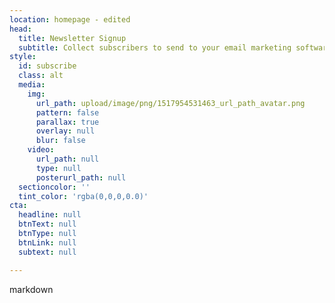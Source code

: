 ```yaml
---
location: homepage - edited
head:
  title: Newsletter Signup
  subtitle: Collect subscribers to send to your email marketing software.
style:
  id: subscribe
  class: alt
  media:
    img:
      url_path: upload/image/png/1517954531463_url_path_avatar.png
      pattern: false
      parallax: true
      overlay: null
      blur: false
    video:
      url_path: null
      type: null
      posterurl_path: null
  sectioncolor: ''
  tint_color: 'rgba(0,0,0,0.0)'
cta:
  headline: null
  btnText: null
  btnType: null
  btnLink: null
  subtext: null

---
```


markdown


